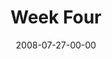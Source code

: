 ---
layout: message
category: message
series: "One"
title: "Week Four"
date: 2008-07-27-00-00
message_id: 508
audio: "http://s3.amazonaws.com/crossroadsaudiomessages/One-4.mp3"
audio-duration: "38:44"
description: "Guest Harvey Carey speaks about grace, judgment and becoming one."
video: "http://s3.amazonaws.com/crossroadsvideomessages/One-4.mp4"
video-duration: "38:44"
video-image: "http://s3.amazonaws.com/crossroads-media/images/legacy/content/one-4-still.jpg"
program: "http://s3.amazonaws.com/crossroads-media/media/legacy/documents/0726_27Program.pdf"
notes-description: ""
notes: "http://s3.amazonaws.com/crossroads-media/media/legacy/documents/SN_07-27-08.pdf"
notes-title: "One (Week Four) - Study Notes"
flag: "N"
---